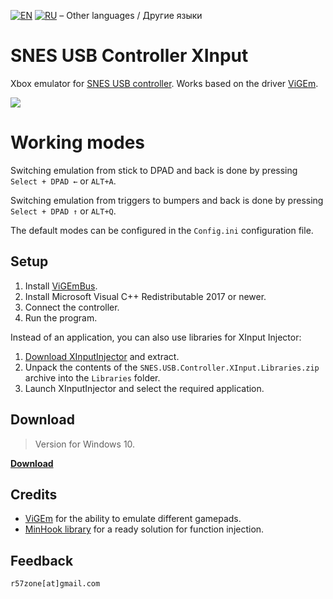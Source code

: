 [![EN](https://user-images.githubusercontent.com/9499881/33184537-7be87e86-d096-11e7-89bb-f3286f752bc6.png)](https://github.com/r57zone/SNES-USB-Controller-XInput/) 
[![RU](https://user-images.githubusercontent.com/9499881/27683795-5b0fbac6-5cd8-11e7-929c-057833e01fb1.png)](https://github.com/r57zone/SNES-USB-Controller-XInput/blob/master/README.RU.md)
&#8211; Other languages / Другие языки

# SNES USB Controller XInput
Xbox emulator for [SNES USB controller](http://alii.pub/6hw4yd). Works based on the driver [ViGEm](https://github.com/ViGEm).

![](https://user-images.githubusercontent.com/9499881/197362614-fee74a6d-0f46-4421-95ff-56c5b3ab57e4.png)

# Working modes
Switching emulation from stick to DPAD and back is done by pressing `Select + DPAD ←` or `ALT+A`.


Switching emulation from triggers to bumpers and back is done by pressing `Select + DPAD ↑` or `ALT+Q`.


The default modes can be configured in the `Config.ini` configuration file.

## Setup
1. Install [ViGEmBus](https://github.com/ViGEm/ViGEmBus/releases).
2. Install Microsoft Visual C++ Redistributable 2017 or newer.
3. Connect the controller.
4. Run the program.



Instead of an application, you can also use libraries for XInput Injector:

1. [Download XInputInjector](https://github.com/r57zone/X360Advance/releases/) and extract.
2. Unpack the contents of the `SNES.USB.Controller.XInput.Libraries.zip` archive into the `Libraries` folder.
3. Launch XInputInjector and select the required application.

## Download
>Version for Windows 10.

**[Download](https://github.com/r57zone/SNES-USB-Controller-XInput/releases)**

## Credits
* [ViGEm](https://github.com/ViGEm) for the ability to emulate different gamepads.
* [MinHook library](https://github.com/TsudaKageyu/minhook) for a ready solution for function injection.

## Feedback
`r57zone[at]gmail.com`